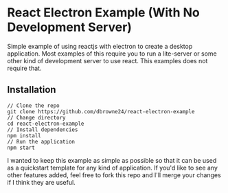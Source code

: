 # React Electron Example (With No Development Server)

Simple example of using reactjs with electron to create a desktop application. Most examples of this require you to run a lite-server or some other kind of development server to use react. This examples does not require that.

## Installation
```
// Clone the repo
git clone https://github.com/dbrowne24/react-electron-example
// Change directory
cd react-electron-example
// Install dependencies
npm install
// Run the application
npm start
```

I wanted to keep this example as simple as possible so that it can be used as a quickstart template for any kind of application. If you'd like to see any other features added, feel free to fork this repo and I'll merge your changes if I think they are useful.